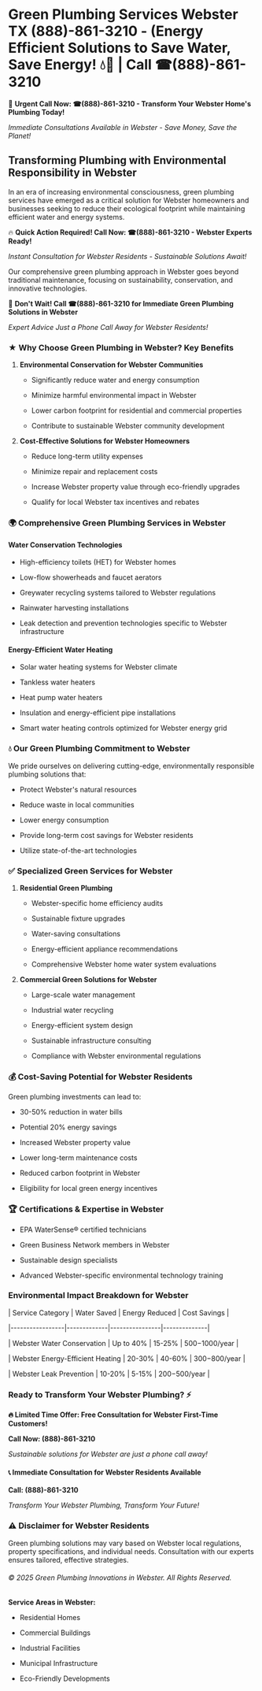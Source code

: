 # Green Plumbing Services Webster TX (888)-861-3210 - (Energy Efficient Solutions to Save Water, Save Energy! 💧🌿 | Call ☎(888)-861-3210

🚨 **Urgent Call Now: ☎(888)-861-3210 - Transform Your Webster Home's Plumbing Today!**
*Immediate Consultations Available in Webster - Save Money, Save the Planet!*

## Transforming Plumbing with Environmental Responsibility in Webster

In an era of increasing environmental consciousness, green plumbing services have emerged as a critical solution for Webster homeowners and businesses seeking to reduce their ecological footprint while maintaining efficient water and energy systems. 

🔥 **Quick Action Required! Call Now: ☎(888)-861-3210 - Webster Experts Ready!**
*Instant Consultation for Webster Residents - Sustainable Solutions Await!*

Our comprehensive green plumbing approach in Webster goes beyond traditional maintenance, focusing on sustainability, conservation, and innovative technologies.

🚨 **Don't Wait! Call ☎(888)-861-3210 for Immediate Green Plumbing Solutions in Webster**
*Expert Advice Just a Phone Call Away for Webster Residents!*

### ★ Why Choose Green Plumbing in Webster? Key Benefits

1. **Environmental Conservation for Webster Communities** 
   - Significantly reduce water and energy consumption
   - Minimize harmful environmental impact in Webster
   - Lower carbon footprint for residential and commercial properties
   - Contribute to sustainable Webster community development

2. **Cost-Effective Solutions for Webster Homeowners** 
   - Reduce long-term utility expenses
   - Minimize repair and replacement costs
   - Increase Webster property value through eco-friendly upgrades
   - Qualify for local Webster tax incentives and rebates

### 🌍 Comprehensive Green Plumbing Services in Webster

#### Water Conservation Technologies
- High-efficiency toilets (HET) for Webster homes
- Low-flow showerheads and faucet aerators
- Greywater recycling systems tailored to Webster regulations
- Rainwater harvesting installations
- Leak detection and prevention technologies specific to Webster infrastructure

#### Energy-Efficient Water Heating
- Solar water heating systems for Webster climate
- Tankless water heaters
- Heat pump water heaters
- Insulation and energy-efficient pipe installations
- Smart water heating controls optimized for Webster energy grid

### 💧 Our Green Plumbing Commitment to Webster

We pride ourselves on delivering cutting-edge, environmentally responsible plumbing solutions that:
- Protect Webster's natural resources
- Reduce waste in local communities
- Lower energy consumption
- Provide long-term cost savings for Webster residents
- Utilize state-of-the-art technologies

### ✅ Specialized Green Services for Webster

1. **Residential Green Plumbing**
   - Webster-specific home efficiency audits
   - Sustainable fixture upgrades
   - Water-saving consultations
   - Energy-efficient appliance recommendations
   - Comprehensive Webster home water system evaluations

2. **Commercial Green Solutions for Webster**
   - Large-scale water management
   - Industrial water recycling
   - Energy-efficient system design
   - Sustainable infrastructure consulting
   - Compliance with Webster environmental regulations

### 💰 Cost-Saving Potential for Webster Residents

Green plumbing investments can lead to:
- 30-50% reduction in water bills
- Potential 20% energy savings
- Increased Webster property value
- Lower long-term maintenance costs
- Reduced carbon footprint in Webster
- Eligibility for local green energy incentives

### 🏆 Certifications & Expertise in Webster

- EPA WaterSense® certified technicians
- Green Business Network members in Webster
- Sustainable design specialists
- Advanced Webster-specific environmental technology training

### Environmental Impact Breakdown for Webster

| Service Category | Water Saved | Energy Reduced | Cost Savings |
|-----------------|-------------|----------------|--------------|
| Webster Water Conservation | Up to 40% | 15-25% | $500-$1000/year |
| Webster Energy-Efficient Heating | 20-30% | 40-60% | $300-$800/year |
| Webster Leak Prevention | 10-20% | 5-15% | $200-$500/year |

### Ready to Transform Your Webster Plumbing? ⚡

**🔥 Limited Time Offer: Free Consultation for Webster First-Time Customers!**

**Call Now: (888)-861-3210**
*Sustainable solutions for Webster are just a phone call away!*

#### 📞 Immediate Consultation for Webster Residents Available

**Call: (888)-861-3210**
*Transform Your Webster Plumbing, Transform Your Future!*

### ⚠️ Disclaimer for Webster Residents

Green plumbing solutions may vary based on Webster local regulations, property specifications, and individual needs. Consultation with our experts ensures tailored, effective strategies.

###### © 2025 Green Plumbing Innovations in Webster. All Rights Reserved.

**Service Areas in Webster:** 
- Residential Homes
- Commercial Buildings
- Industrial Facilities
- Municipal Infrastructure
- Eco-Friendly Developments